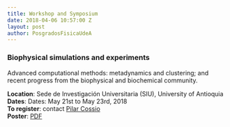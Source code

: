 ```yaml
---
title: Workshop and Symposium
date: 2018-04-06 10:57:00 Z
layout: post
author: PosgradosFisicaUdeA
---
```


### Biophysical simulations and experiments

<!-- more -->
Advanced computational methods: metadynamics
and clustering; and recent progress from the
biophysical and biochemical community.

__Location__: Sede de Investigación Universitaria (SIU), University of Antioquia<br/>
__Dates__: Dates: May 21st to May 23rd, 2018<br/>
__To register__: contact [Pilar Cossio](mailto:grupotandem.biotd@udea.edu.co)<br/>
__Poster__: [PDF](http://fisica.udea.edu.co/pdf/workshop.pdf)<br/>

